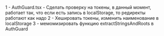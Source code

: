 1 - AuthGuard.tsx - Сделать проверку на токены, в данный момент, работает так, что если есть запись в localStorage, то редиректы работают как надо
2 - Хешировать токены, изменить наименование в localStorage
3 - мемомизировать функцию extractStringsAndRoots в AuthGuard